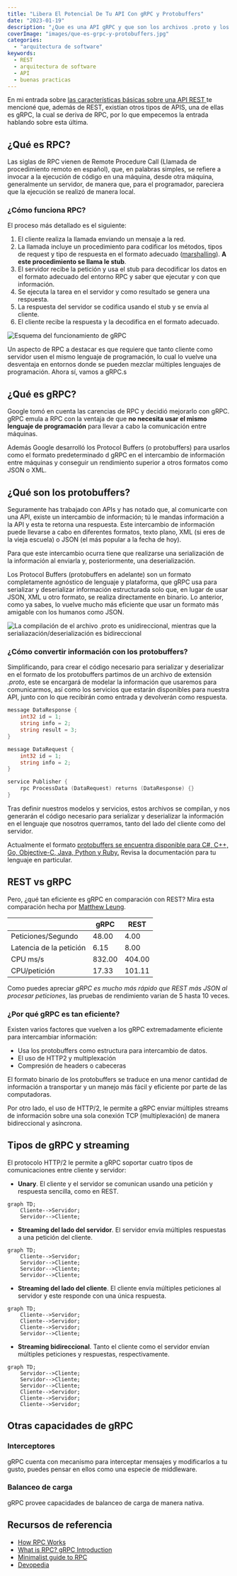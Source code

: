 ```yaml
---
title: "Libera El Potencial De Tu API Con gRPC y Protobuffers"
date: "2023-01-19"
description: "¿Que es una API gRPC y que son los archivos .proto y los protobuffers? ¿qué ventajas tienen los protobuffers sobre JSON y cual es el mecanismo que los vuelve tan eficientes?"
coverImage: "images/que-es-grpc-y-protobuffers.jpg"
categories:
  - "arquitectura de software"
keywords:
  - REST
  - arquitectura de software
  - API
  - buenas practicas
---
```



En mi entrada sobre [las características básicas sobre una API REST
](/caracteristicas-basicas-de-una-api-rest/) te mencioné que, además de REST,
existían otros tipos de APIS, una de ellas es gRPC, la cual se deriva de RPC,
por lo que empecemos la entrada hablando sobre esta última. 

## ¿Qué es RPC?

Las siglas de RPC vienen de Remote Procedure Call (Llamada de procedimiento
remoto en español), que, en palabras simples, se refiere a invocar a la
ejecución de código en una máquina, desde otra máquina, generalmente un
servidor, de manera que, para el programador, pareciera que la ejecución se
realizó de manera local.

### ¿Cómo funciona RPC?

El proceso más detallado es el siguiente:

1. El cliente realiza la llamada enviando un mensaje a la red. 
2. La llamada incluye un procedimiento para codificar los métodos, tipos de
   request y tipo de respuesta en el formato adecuado
   ([marshalling](https://es.wikipedia.org/wiki/Marshalling)). **A este
   procedimiento se llama le stub**.
3. El servidor recibe la petición y usa el stub para decodificar los datos en el
   formato adecuado del entorno RPC y saber que ejecutar y con que información.
4. Se ejecuta la tarea en el servidor y como resultado se genera una respuesta.
5. La respuesta del servidor se codifica usando el stub y se envía al cliente.
6. El cliente recibe la respuesta y la decodifica en el formato adecuado.

![](images/rpc-esquema.jpg "Esquema del funcionamiento de gRPC")

Un aspecto de RPC a destacar es que requiere que tanto cliente como servidor
usen el mismo lenguaje de programación, lo cual lo vuelve una desventaja en
entornos donde se pueden mezclar múltiples lenguajes de programación. Ahora sí,
vamos a gRPC.s

## ¿Qué es gRPC?

Google tomó en cuenta las carencias de RPC y decidió mejorarlo con gRPC. gRPC
emula a RPC con la ventaja de que **no necesita usar el mismo lenguaje de
programación** para llevar a cabo la comunicación entre máquinas. 

Además Google desarrolló los Protocol Buffers (o protobuffers) para usarlos como
el formato predeterminado d gRPC en el intercambio de información entre máquinas
y conseguir un rendimiento superior a otros formatos como JSON o XML.

## ¿Qué son los protobuffers?

Seguramente has trabajado con APIs y has notado que, al comunicarte con una API,
existe un intercambio de información; tú le mandas información a la API y esta
te retorna una respuesta. Este intercambio de información puede llevarse a cabo
en diferentes formatos, texto plano, XML (si eres de la vieja escuela) o JSON
(el más popular a la fecha de hoy).

Para que este intercambio ocurra tiene que realizarse una serialización de la
información al enviarla y, posteriormente, una deserialización. 

Los Protocol Buffers (protobuffers en adelante) son un formato completamente
agnóstico de lenguaje y plataforma, que gRPC usa para serializar y deserializar
información estructurada solo que, en lugar de usar JSON, XML u otro formato, se
realiza directamente en binario. Lo anterior, como ya sabes, lo vuelve mucho más
eficiente que usar un formato más amigable con los humanos como JSON.

![](images/protobuffers-grpc.jpg "La compilación de el archivo .proto es
unidireccional, mientras que la serialiazación/deserialización es
bidireccional")

### ¿Cómo convertir información con los protobuffers?

Simplificando, para crear el código necesario para serializar y deserializar en
el formato de los protobuffers partimos de un archivo de extensión *.proto*,
este se encargará de modelar la información que usaremos para comunicarmos, así
como los servicios que estarán disponibles para nuestra API, junto con lo que
recibirán como entrada y devolverán como respuesta.

``` go
message DataResponse {
    int32 id = 1;
    string info = 2;
    string result = 3;
}

message DataRequest {
    int32 id = 1;
    string info = 2;
}

service Publisher {
    rpc ProcessData (DataRequest) returns (DataResponse) {}
}
```

Tras definir nuestros modelos y servicios, estos archivos se compilan, y nos
generarán el código necesario para serializar y deserializar la información en
el lenguaje que nosotros querramos, tanto del lado del cliente como del
servidor.

Actualmente el formato [protobuffers se encuentra disponible para C#, C++, Go,
Objective-C, Java, Python y
Ruby.](https://developers.google.com/protocol-buffers) Revisa la documentación
para tu lenguaje en particular.

## REST vs gRPC

Pero, ¿qué tan eficiente es gRPC en comparación con REST? Mira esta comparación
hecha por [Matthew
Leung](https://laptrinhx.com/grpc-vs-rest-performance-comparison-2418648833/).


|                         | gRPC   | REST   |
| ----------------------- | ------ | ------ |
| Peticiones/Segundo      | 48.00  | 4.00   |
| Latencia de la petición | 6.15   | 8.00   |
| CPU ms/s                | 832.00 | 404.00 |
| CPU/petición            | 17.33  | 101.11 |

Como puedes apreciar *gRPC es mucho más rápido que REST más JSON al procesar
peticiones*, las pruebas de rendimiento varian de 5 hasta 10 veces.

### ¿Por qué gRPC es tan eficiente?

Existen varios factores que vuelven a los gRPC extremadamente eficiente para
intercambiar información:

* Usa los protobuffers como estructura para intercambio de datos.
* El uso de HTTP2 y multiplexación
* Compresión de headers o cabeceras

El formato binario de los protobuffers se traduce en una menor cantidad de
información a transportar y un manejo más fácil y eficiente por parte de las
computadoras.

Por otro lado, el uso de HTTP/2, le permite a gRPC enviar múltiples streams de
información sobre una sola conexión TCP (multiplexación) de manera bidireccional
y asíncrona. 

## Tipos de gRPC y streaming

El protocolo HTTP/2 le permite a gRPC soportar cuatro tipos de comunicaciones
entre cliente y servidor:

* **Unary**. El cliente y el servidor se comunican usando una petición y
  respuesta sencilla, como en REST.

``` mermaid
graph TD;
    Cliente-->Servidor;
    Servidor-->Cliente;
```

* **Streaming del lado del servidor**. El servidor envía múltiples respuestas a
  una petición del cliente.

``` mermaid
graph TD;
    Cliente-->Servidor;
    Servidor-->Cliente;
    Servidor-->Cliente;
    Servidor-->Cliente;
```

* **Streaming del lado del cliente**. El cliente envía múltiples peticiones al
  servidor y este responde con una única respuesta.

``` mermaid
graph TD;
    Cliente-->Servidor;
    Cliente-->Servidor;
    Cliente-->Servidor;
    Servidor-->Cliente;
```

* **Streaming bidireccional**. Tanto el cliente como el servidor envían
  múltiples peticiones y respuestas, respectivamente.

``` mermaid
graph TD;
    Servidor-->Cliente;
    Servidor-->Cliente;
    Servidor-->Cliente;
    Cliente-->Servidor;
    Cliente-->Servidor;
    Cliente-->Servidor;
```

## Otras capacidades de gRPC

### Interceptores

gRPC cuenta con mecanismo para interceptar mensajes y modificarlos a tu gusto,
puedes pensar en ellos como una especie de middleware.

### Balanceo de carga

gRPC provee capacidades de balanceo de carga de manera nativa.

## Recursos de referencia

- [How RPC
  Works](https://learn.microsoft.com/en-us/windows/win32/rpc/how-rpc-works)
- [What is RPC? gRPC Introduction](https://www.youtube.com/watch?v=gnchfOojMk4)
- [Minimalist guide to
  RPC](https://itnext.io/a-minimalist-guide-to-grpc-e4d556293422)
- [Devopedia](https://devopedia.org/grpc)